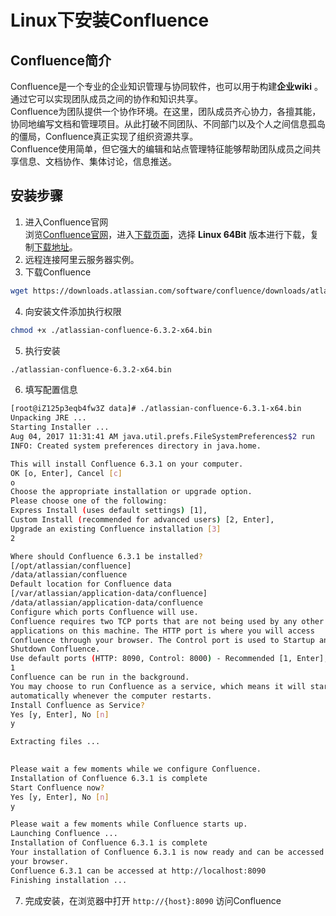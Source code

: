 # Linux下安装Confluence

## Confluence简介
Confluence是一个专业的企业知识管理与协同软件，也可以用于构建**企业wiki** 。通过它可以实现团队成员之间的协作和知识共享。<br />Confluence为团队提供一个协作环境。在这里，团队成员齐心协力，各擅其能，协同地编写文档和管理项目。从此打破不同团队、不同部门以及个人之间信息孤岛的僵局，Confluence真正实现了组织资源共享。<br />Confluence使用简单，但它强大的编辑和站点管理特征能够帮助团队成员之间共享信息、文档协作、集体讨论，信息推送。
## 安装步骤

1.  进入Confluence官网<br />浏览[Confluence官网](https://www.atlassian.com/software/confluence)，进入[下载页面](https://www.atlassian.com/software/confluence/download)，选择 **Linux 64Bit** 版本进行下载，复制[下载地址](https://downloads.atlassian.com/software/confluence/downloads/atlassian-confluence-6.3.2-x64.bin)。 
2.  远程连接阿里云服务器实例。 
3.  下载Confluence 
```bash
wget https://downloads.atlassian.com/software/confluence/downloads/atlassian-confluence-6.3.2-x64.bin
```

4.  向安装文件添加执行权限 
```bash
chmod +x ./atlassian-confluence-6.3.2-x64.bin
```

5.  执行安装 
```bash
./atlassian-confluence-6.3.2-x64.bin
```

6.  填写配置信息 
```bash
[root@iZ125p3eqb4fw3Z data]# ./atlassian-confluence-6.3.1-x64.bin 
Unpacking JRE ...
Starting Installer ...
Aug 04, 2017 11:31:41 AM java.util.prefs.FileSystemPreferences$2 run
INFO: Created system preferences directory in java.home.

This will install Confluence 6.3.1 on your computer.
OK [o, Enter], Cancel [c]
o
Choose the appropriate installation or upgrade option.
Please choose one of the following:
Express Install (uses default settings) [1], 
Custom Install (recommended for advanced users) [2, Enter], 
Upgrade an existing Confluence installation [3]
2

Where should Confluence 6.3.1 be installed?
[/opt/atlassian/confluence]
/data/atlassian/confluence
Default location for Confluence data
[/var/atlassian/application-data/confluence]
/data/atlassian/application-data/confluence
Configure which ports Confluence will use.
Confluence requires two TCP ports that are not being used by any other
applications on this machine. The HTTP port is where you will access
Confluence through your browser. The Control port is used to Startup and
Shutdown Confluence.
Use default ports (HTTP: 8090, Control: 8000) - Recommended [1, Enter], Set custom value for HTTP and Control ports [2]
1
Confluence can be run in the background.
You may choose to run Confluence as a service, which means it will start
automatically whenever the computer restarts.
Install Confluence as Service?
Yes [y, Enter], No [n]
y

Extracting files ...
                                                                        

Please wait a few moments while we configure Confluence.
Installation of Confluence 6.3.1 is complete
Start Confluence now?
Yes [y, Enter], No [n]
y

Please wait a few moments while Confluence starts up.
Launching Confluence ...
Installation of Confluence 6.3.1 is complete
Your installation of Confluence 6.3.1 is now ready and can be accessed via
your browser.
Confluence 6.3.1 can be accessed at http://localhost:8090
Finishing installation ...
```

7.  完成安装，在浏览器中打开 `http://{host}:8090` 访问Confluence 
